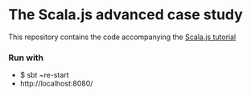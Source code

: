 # The Scala.js advanced case study

This repository contains the code accompanying the [Scala.js tutorial](http://www.scala-js.org/doc/tutorial.html)

### Run with

* $ sbt ~re-start
* http://localhost:8080/
